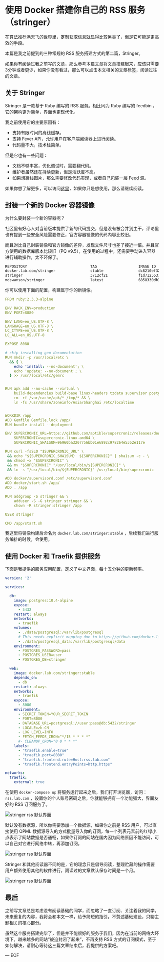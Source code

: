 # 使用 Docker 搭建你自己的 RSS 服务（stringer）

在算法推荐满天飞的世界里，定制获取信息就显得比较另类了，但是它可能是更高效的手段。

本篇是我之前提到的三种常规的 RSS 服务搭建方式的第二篇，Stringer。

如果你有阅读过我之前写的文章，那么参考本篇文章将文章搭建起来，应该只需要3分钟或者更少，如果你没有看过，那么可以点击本文相关的文章标签，阅读过往的文章。

## 关于 Stringer

Stringer 是一款基于 Ruby 编写的 RSS 服务。相比同为 Ruby 编写的 feedbin ，它的架构更为简单，界面也更现代化。

我之前使用它的主要原因有：

- 支持有限时间的离线缓存。
- 支持 Fever API，允许用户在客户端阅读器上进行阅读。
- 代码量不大，技术栈简单。

但是它也有一些问题：

- 文档不够丰富，优化调试时，需要翻代码。
- 维护者虽然还在持续更新，但是活跃度不高。
- 如果想离线图片，那么需要修改代码实现，或者自己包装一层 Feed 源。

如果你想了解更多，可以访问[这里](https://github.com/swanson/stringer)，如果你只是想使用，那么请继续阅读。

## 封装一个新的 Docker 容器镜像

为什么要封装一个新的容器呢？

社区里有好心人对当前版本提供了新的代码提交，但是没有被合并到主干，评论里也有提到一些安全风险需要修正，官方容器镜像的代码内容比较旧。

而且对比自己封装镜像和官方镜像的差异，发现文件尺寸也差了接近一倍。并且官方使用的数据库版本比较旧（PQ v9.5），在使用的过程中，还需要手动进入容器进行辅助操作，太不环保了。

```bash
REPOSITORY                             TAG                   IMAGE ID            CREATED             SIZE
docker.lab.com/stringer                stable                dc8210ef3209        5 hours ago         603MB
stringer                               3712cf21              f1d712553750        5 hours ago         603MB
mdswanson/stringer                     latest                6858330db397        2 months ago        1.01GB

```

你可以使用下面的配置，构建属于你的新镜像。

```yaml
FROM ruby:2.3.3-alpine

ENV RACK_ENV=production
ENV PORT=8080

ENV LANG=en_US.UTF-8 \
LANGUAGE=en_US.UTF-8 \
LC_CTYPE=en_US.UTF-8 \
LC_ALL=en_US.UTF-8

EXPOSE 8080

# skip installing gem documentation
RUN mkdir -p /usr/local/etc \
  && { \
    echo 'install: --no-document'; \
    echo 'update: --no-document'; \
  } >> /usr/local/etc/gemrc


RUN apk add --no-cache --virtual \
    build-dependencies build-base linux-headers tzdata supervisor postgresql-dev sqlite-dev nodejs curl bash dcron && \
	rm -rf /var/cache/apk/* /tmp/* && \
	ln -fs /usr/share/zoneinfo/Asia/Shanghai /etc/localtime


WORKDIR /app
ADD Gemfile Gemfile.lock /app/
RUN bundle install --deployment

ENV SUPERCRONIC_URL=https://github.com/aptible/supercronic/releases/download/v0.1.3/supercronic-linux-amd64 \
    SUPERCRONIC=supercronic-linux-amd64 \
    SUPERCRONIC_SHA1SUM=96960ba3207756bb01e6892c978264e5362e117e

RUN curl -fsSLO "$SUPERCRONIC_URL" \
 && echo "${SUPERCRONIC_SHA1SUM}  ${SUPERCRONIC}" | sha1sum -c - \
 && chmod +x "$SUPERCRONIC" \
 && mv "$SUPERCRONIC" "/usr/local/bin/${SUPERCRONIC}" \
 && ln -s "/usr/local/bin/${SUPERCRONIC}" /usr/local/bin/supercronic

ADD docker/supervisord.conf /etc/supervisord.conf
ADD docker/start.sh /app/
ADD . /app

RUN addgroup -S stringer && \
    adduser -S -G stringer stringer && \
    chown -R stringer:stringer /app

USER stringer

CMD /app/start.sh
```

我这里将镜像构建后命名为 `docker.lab.com/stringer:stable` ，后续我们进行服务编排的时候，会使用。

## 使用 Docker 和 Traefik 提供服务

下面是我提供的服务应用配置，定义了中文界面，每十五分钟的更新频率。

```yaml
version: '2'

services:

  db:
    image: postgres:10.4-alpine
    expose:
      - 5432
    restart: always
    networks:
      - traefik
    volumes:
      - ./data/postgresql:/var/lib/postgresql
      # This needs explicit mapping due to https://github.com/docker-library/postgres/blob/4e48e3228a30763913ece952c611e5e9b95c8759/Dockerfile.template#L52
      - ./data/postgresql_data:/var/lib/postgresql/data
    environment:
      - POSTGRES_PASSWORD=pass
      - POSTGRES_USER=user
      - POSTGRES_DB=stringer

  web:
    image: docker.lab.com/stringer:stable
    depends_on:
      - db
    restart: always
    networks:
      - traefik
    expose:
      - 8080
    environment:
      - SECRET_TOKEN=YOUR_SECRET_TOKEN
      - PORT=8080
      - DATABASE_URL=postgresql://user:pass@db:5432/stringer
      - LOCALE=zh-CN
      - LOG_LEVEL=INFO
      - FETCH_FEEDS_CRON="*/15 * * * *"
      #- CLEANUP_CRON="0 0 * * *"
    labels:
      - "traefik.enable=true"
      - "traefik.port=8080"
      - "traefik.frontend.rule=Host:rss.lab.com"
      - "traefik.frontend.entryPoints=http,https"

networks:
  traefik:
    external: true
```

在使用 `docker-compose up` 将服务运行起来之后，我们打开浏览器，访问：`rss.lab.com` ，设置你的个人账号密码之后，你就能够拥有一个功能强大，界面友好的 RSS 订阅服务了。

![stringer rss 默认界面](https://attachment.soulteary.com/2019/01/06/stringer-1.png)

默认没有数据源，所以你需要添加一个数据源，如果你之前是 RSS 用户，可以直接使用 OPML 数据源导入的方式批量导入你的订阅，每一个列表元素前的红绿小点表示了网站数据是否通畅，如果你订阅的网站在国内因为网络原因不能访问，可以自己对它进行网络中转，再添加订阅。

![stringer rss 默认界面](https://attachment.soulteary.com/2019/01/06/stringer-2.png)

Stringer 和其他阅读器不同的是，它的理念只是倡导阅读，整理贮藏的操作需要用户额外使用其他的软件进行，阅读过的文章默认保存时间是一个月。

![stringer rss 默认界面](https://attachment.soulteary.com/2019/01/06/stringer-3.png)


## 最后

之前写文章总是考虑没有阅读基础的同学，而忽略了一直订阅、关注着我的同学，未来重复的内容，我将会和本文一样，给予简短的指引，不赘述基础建设，只聊主题相关的核心部分。

虽然这个服务搭建完毕了，但是并不能很好的服务于我们，因为在当前的网络大环境下，越来越多的网站“被迫封闭了起来”，不再支持 RSS 方式的订阅模式，至于如何解决，请耐心等待这三篇文章结束后，我提供的方案吧。

— EOF